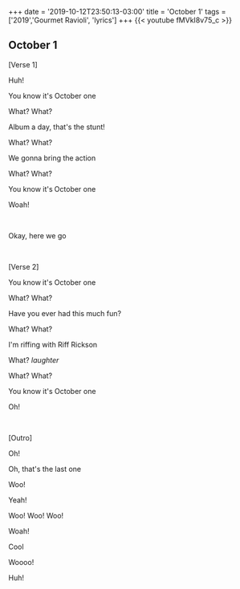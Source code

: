 +++
date = '2019-10-12T23:50:13-03:00'
title = 'October 1'
tags = ['2019','Gourmet Ravioli', 'lyrics']
+++
{{< youtube fMVkI8v75_c >}}

## October 1

[Verse 1]

Huh!

You know it's October one

What? What?

Album a day, that's the stunt!

What? What?

We gonna bring the action

What? What?

You know it's October one

Woah!

&nbsp;

Okay, here we go

&nbsp;

[Verse 2]

You know it's October one

What? What?

Have you ever had this much fun?

What? What?

I'm riffing with Riff Rickson

What? *laughter*

What? What?

You know it's October one

Oh!

&nbsp;

[Outro]

Oh!

Oh, that's the last one

Woo!

Yeah!

Woo! Woo! Woo!

Woah!

Cool

Woooo!

Huh!